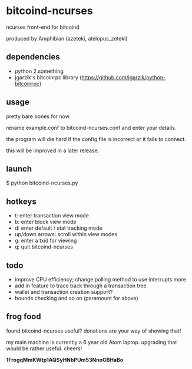 # bitcoind-ncurses

ncurses front-end for bitcoind

produced by Amphibian (azeteki, atelopus_zeteki)

## dependencies
* python 2.something
* jgarzik's bitcoinrpc library (https://github.com/jgarzik/python-bitcoinrpc)

## usage
pretty bare bones for now.

rename example.conf to bitcoind-ncurses.conf and enter your details.

the program will die hard if the config file is incorrect or it fails to connect.

this will be improved in a later release.
 
## launch
$ python bitcoind-ncurses.py

## hotkeys
* t: enter transaction view mode
* b: enter block view mode
* d: enter default / stat tracking mode
* up/down arrows: scroll within view modes
* g: enter a txid for viewing
* q: quit bitcoind-ncurses

## todo
* improve CPU efficiency; change polling method to use interrupts more
* add in feature to trace back through a transaction tree
* wallet and transaction creation support?
* bounds checking and so on (paramount for above)

## frog food

found bitcoind-ncurses useful? donations are your way of showing that!

my main machine is currently a 6 year old Atom laptop. upgrading that would be rather useful. cheers!

**1FrogqMmKWtp1AQSyHNbPUm53NnoGBHaBo**
